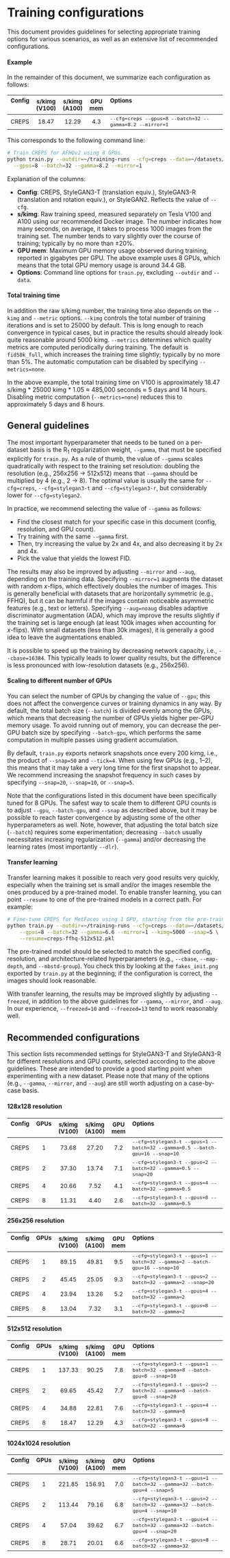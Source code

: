 # Training configurations

This document provides guidelines for selecting appropriate training options for various scenarios, as well as an extensive list of recommended configurations.

#### Example

In the remainder of this document, we summarize each configuration as follows:

| <sub>Config</sub><br><br>    | <sub>s/kimg</sub><br><sup>(V100)</sup> | <sub>s/kimg</sub><br><sup>(A100)</sup> | <sub>GPU</sub><br><sup>mem</sup> | <sub>Options</sub><br><br>
| :--------------------------- | :--------------: | :--------------: | :------------: | :--
| <sub>CREPS</sub> | <sub>18.47</sub> | <sub>12.29</sub> | <sub>4.3</sub> | <sub>`--cfg=creps --gpus=8 --batch=32 --gamma=8.2 --mirror=1`</sub>

This corresponds to the following command line:

```.bash
# Train CREPS for AFHQv2 using 8 GPUs.
python train.py --outdir=~/training-runs --cfg=creps --data=~/datasets/afhqv2-512x512.zip \
  --gpus=8 --batch=32 --gamma=8.2 --mirror=1
```

Explanation of the columns:
- **Config**: CREPS, StyleGAN3-T (translation equiv.), StyleGAN3-R (translation and rotation equiv.), or StyleGAN2. Reflects the value of `--cfg`.
- **s/kimg**: Raw training speed, measured separately on Tesla V100 and A100 using our recommended Docker image. The number indicates how many seconds, on average, it takes to process 1000 images from the training set. The number tends to vary slightly over the course of training; typically by no more than &plusmn;20%.
- **GPU mem**: Maximum GPU memory usage observed during training, reported in gigabytes per GPU. The above example uses 8 GPUs, which means that the total GPU memory usage is around 34.4 GB.
- **Options**: Command line options for `train.py`, excluding `--outdir` and `--data`.

#### Total training time

In addition the raw s/kimg number, the training time also depends on the `--kimg` and `--metric` options. `--kimg` controls the total number of training iterations and is set to 25000 by default. This is long enough to reach convergence in typical cases, but in practice the results should already look quite reasonable around 5000 kimg. `--metrics` determines which quality metrics are computed periodically during training. The default is `fid50k_full`, which increases the training time slightly; typically by no more than 5%. The automatic computation can be disabled by specifying `--metrics=none`.

In the above example, the total training time on V100 is approximately 18.47 s/kimg * 25000 kimg * 1.05 &thickapprox; 485,000 seconds &thickapprox; 5 days and 14 hours. Disabling metric computation (`--metrics=none`) reduces this to approximately 5 days and 8 hours.

## General guidelines

The most important hyperparameter that needs to be tuned on a per-dataset basis is the R<sub>1</sub> regularization weight, `--gamma`, that must be specified explicitly for `train.py`. As a rule of thumb, the value of `--gamma` scales quadratically with respect to the training set resolution: doubling the resolution (e.g., 256x256 &rarr; 512x512) means that `--gamma` should be multiplied by 4 (e.g., 2 &rarr; 8). The optimal value is usually the same for `--cfg=creps`, `--cfg=stylegan3-t` and `--cfg=stylegan3-r`, but considerably lower for `--cfg=stylegan2`.

In practice, we recommend selecting the value of `--gamma` as follows:
- Find the closest match for your specific case in this document (config, resolution, and GPU count).
- Try training with the same `--gamma` first.
- Then, try increasing the value by 2x and 4x, and also decreasing it by 2x and 4x.
- Pick the value that yields the lowest FID.

The results may also be improved by adjusting `--mirror` and `--aug`, depending on the training data. Specifying `--mirror=1` augments the dataset with random *x*-flips, which effectively doubles the number of images. This is generally beneficial with datasets that are horizontally symmetric (e.g., FFHQ), but it can be harmful if the images contain noticeable asymmetric features (e.g., text or letters). Specifying `--aug=noaug` disables adaptive discriminator augmentation (ADA), which may improve the results slightly if the training set is large enough (at least 100k images when accounting for *x*-flips). With small datasets (less than 30k images), it is generally a good idea to leave the augmentations enabled.

It is possible to speed up the training by decreasing network capacity, i.e., `--cbase=16384`. This typically leads to lower quality results, but the difference is less pronounced with low-resolution datasets (e.g., 256x256).

#### Scaling to different number of GPUs

You can select the number of GPUs by changing the value of `--gpu`; this does not affect the convergence curves or training dynamics in any way. By default, the total batch size (`--batch`) is divided evenly among the GPUs, which means that decreasing the number of GPUs yields higher per-GPU memory usage. To avoid running out of memory, you can decrease the per-GPU batch size by specifying `--batch-gpu`, which performs the same computation in multiple passes using gradient accumulation.

By default, `train.py` exports network snapshots once every 200 kimg, i.e., the product of `--snap=50` and `--tick=4`. When using few GPUs (e.g., 1&ndash;2), this means that it may take a very long time for the first snapshot to appear. We recommend increasing the snapshot frequency in such cases by specifying `--snap=20`, `--snap=10`, or `--snap=5`.

Note that the configurations listed in this document have been specifically tuned for 8 GPUs. The safest way to scale them to different GPU counts is to adjust `--gpu`, `--batch-gpu`, and `--snap` as described above, but it may be possible to reach faster convergence by adjusting some of the other hyperparameters as well. Note, however, that adjusting the total batch size (`--batch`) requires some experimentation; decreasing `--batch` usually necessitates increasing regularization (`--gamma`) and/or decreasing the learning rates (most importantly `--dlr`).

#### Transfer learning

Transfer learning makes it possible to reach very good results very quickly, especially when the training set is small and/or the images resemble the ones produced by a pre-trained model. To enable transfer learning, you can point `--resume` to one of the pre-trained models in a correct path. For example:

```.bash
# Fine-tune CREPS for MetFaces using 1 GPU, starting from the pre-trained FFHQ pickle.
python train.py --outdir=~/training-runs --cfg=creps --data=~/datasets/metfaces-1024x1024.zip \
    --gpus=8 --batch=32 --gamma=6.6 --mirror=1 --kimg=5000 --snap=5 \
    --resume=creps-ffhq-512x512.pkl
```

The pre-trained model should be selected to match the specified config, resolution, and architecture-related hyperparameters (e.g., `--cbase`, `--map-depth`, and `--mbstd-group`). You check this by looking at the `fakes_init.png` exported by `train.py` at the beginning; if the configuration is correct, the images should look reasonable.

With transfer learning, the results may be improved slightly by adjusting `--freezed`, in addition to the above guidelines for `--gamma`, `--mirror`, and `--aug`. In our experience, `--freezed=10` and `--freezed=13` tend to work reasonably well.

## Recommended configurations

This section lists recommended settings for StyleGAN3-T and StyleGAN3-R for different resolutions and GPU counts, selected according to the above guidelines. These are intended to provide a good starting point when experimenting with a new dataset. Please note that many of the options (e.g., `--gamma`, `--mirror`, and `--aug`) are still worth adjusting on a case-by-case basis.

#### 128x128 resolution

| <sub>Config</sub><br><br>    | <sub>GPUs</sub><br><br> | <sub>s/kimg</sub><br><sup>(V100)</sup> | <sub>s/kimg</sub><br><sup>(A100)</sup> | <sub>GPU</sub><br><sup>mem</sup> | <sub>Options</sub><br><br>
| :--------------------------- | :----------: | :--------------: | :--------------: | :------------: | :--
| <sub>CREPS</sub> | <sub>1</sub> | <sub>73.68</sub> | <sub>27.20</sub> | <sub>7.2</sub> | <sub>`--cfg=stylegan3-t --gpus=1 --batch=32 --gamma=0.5 --batch-gpu=16 --snap=10`</sub>
| <sub>CREPS</sub> | <sub>2</sub> | <sub>37.30</sub> | <sub>13.74</sub> | <sub>7.1</sub> | <sub>`--cfg=stylegan3-t --gpus=2 --batch=32 --gamma=0.5 --snap=20`</sub>
| <sub>CREPS</sub> | <sub>4</sub> | <sub>20.66</sub> | <sub>7.52</sub>  | <sub>4.1</sub> | <sub>`--cfg=stylegan3-t --gpus=4 --batch=32 --gamma=0.5`</sub>
| <sub>CREPS</sub> | <sub>8</sub> | <sub>11.31</sub> | <sub>4.40</sub>  | <sub>2.6</sub> | <sub>`--cfg=stylegan3-t --gpus=8 --batch=32 --gamma=0.5`</sub>

#### 256x256 resolution

| <sub>Config</sub><br><br>    | <sub>GPUs</sub><br><br> | <sub>s/kimg</sub><br><sup>(V100)</sup> | <sub>s/kimg</sub><br><sup>(A100)</sup> | <sub>GPU</sub><br><sup>mem</sup> | <sub>Options</sub><br><br>
| :--------------------------- | :----------: | :--------------: | :--------------: | :------------: | :--
| <sub>CREPS</sub> | <sub>1</sub> | <sub>89.15</sub> | <sub>49.81</sub> | <sub>9.5</sub> | <sub>`--cfg=stylegan3-t --gpus=1 --batch=32 --gamma=2 --batch-gpu=16 --snap=10`</sub>
| <sub>CREPS</sub> | <sub>2</sub> | <sub>45.45</sub> | <sub>25.05</sub> | <sub>9.3</sub> | <sub>`--cfg=stylegan3-t --gpus=2 --batch=32 --gamma=2 --snap=20`</sub>
| <sub>CREPS</sub> | <sub>4</sub> | <sub>23.94</sub> | <sub>13.26</sub> | <sub>5.2</sub> | <sub>`--cfg=stylegan3-t --gpus=4 --batch=32 --gamma=2`</sub>
| <sub>CREPS</sub> | <sub>8</sub> | <sub>13.04</sub> | <sub>7.32</sub>  | <sub>3.1</sub> | <sub>`--cfg=stylegan3-t --gpus=8 --batch=32 --gamma=2`</sub>

#### 512x512 resolution

| <sub>Config</sub><br><br>    | <sub>GPUs</sub><br><br> | <sub>s/kimg</sub><br><sup>(V100)</sup> | <sub>s/kimg</sub><br><sup>(A100)</sup> | <sub>GPU</sub><br><sup>mem</sup> | <sub>Options</sub><br><br>
| :--------------------------- | :----------: | :---------------: | :---------------: | :------------: | :--
| <sub>CREPS</sub> | <sub>1</sub> | <sub>137.33</sub> | <sub>90.25</sub>  | <sub>7.8</sub> | <sub>`--cfg=stylegan3-t --gpus=1 --batch=32 --gamma=8 --batch-gpu=8 --snap=10`</sub>
| <sub>CREPS</sub> | <sub>2</sub> | <sub>69.65</sub>  | <sub>45.42</sub>  | <sub>7.7</sub> | <sub>`--cfg=stylegan3-t --gpus=2 --batch=32 --gamma=8 --batch-gpu=8 --snap=20`</sub>
| <sub>CREPS</sub> | <sub>4</sub> | <sub>34.88</sub>  | <sub>22.81</sub>  | <sub>7.6</sub> | <sub>`--cfg=stylegan3-t --gpus=4 --batch=32 --gamma=8`</sub>
| <sub>CREPS</sub> | <sub>8</sub> | <sub>18.47</sub>  | <sub>12.29</sub>  | <sub>4.3</sub> | <sub>`--cfg=stylegan3-t --gpus=8 --batch=32 --gamma=8`</sub>

#### 1024x1024 resolution

| <sub>Config</sub><br><br>    | <sub>GPUs</sub><br><br> | <sub>s/kimg</sub><br><sup>(V100)</sup> | <sub>s/kimg</sub><br><sup>(A100)</sup> | <sub>GPU</sub><br><sup>mem</sup> | <sub>Options</sub><br><br>
| :--------------------------- | :----------: | :---------------: | :---------------: | :-------------: | :--
| <sub>CREPS</sub> | <sub>1</sub> | <sub>221.85</sub> | <sub>156.91</sub> | <sub>7.0</sub>  | <sub>`--cfg=stylegan3-t --gpus=1 --batch=32 --gamma=32 --batch-gpu=4 --snap=5`</sub>
| <sub>CREPS</sub> | <sub>2</sub> | <sub>113.44</sub> | <sub>79.16</sub>  | <sub>6.8</sub>  | <sub>`--cfg=stylegan3-t --gpus=2 --batch=32 --gamma=32 --batch-gpu=4 --snap=10`</sub>
| <sub>CREPS</sub> | <sub>4</sub> | <sub>57.04</sub>  | <sub>39.62</sub>  | <sub>6.7</sub>  | <sub>`--cfg=stylegan3-t --gpus=4 --batch=32 --gamma=32 --batch-gpu=4 --snap=20`</sub>
| <sub>CREPS</sub> | <sub>8</sub> | <sub>28.71</sub>  | <sub>20.01</sub>  | <sub>6.6</sub>  | <sub>`--cfg=stylegan3-t --gpus=8 --batch=32 --gamma=32`</sub>
